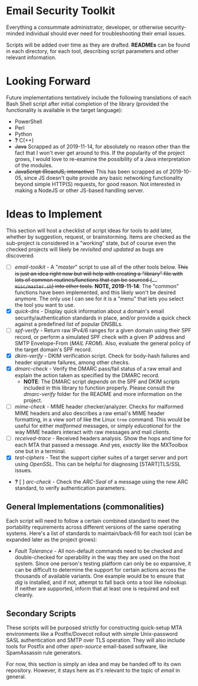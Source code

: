 # Email Security Toolkit
Everything a consummate administrator, developer, or otherwise security-minded individual should ever need for troubleshooting their email issues.

Scripts will be added over time as they are drafted. **READMEs** can be found in each directory, for each tool, describing script parameters and other relevant information.

# Looking Forward
Future implementations tentatively include the following translations of each Bash Shell script after initial completion of the library (provided the functionality is available in the target language):
+ PowerShell
+ Perl
+ Python
+ **?** C(++)
+ ~~Java~~ Scrapped as of 2019-11-14, for absolutely no reason other than the fact that I won't ever get around to this. If the popularity of the project grows, I would love to re-examine the possibility of a Java interpretation of the modules.
+ ~~JavaScript (ReactJS, interactive)~~ This has been scrapped as of 2019-10-05, since JS doesn't quite provide any basic networking functionality beyond simple HTTP(S) requests, for good reason. Not interested in making a NodeJS or other JS-based handling server.

# Ideas to Implement
This section will host a checklist of script ideas for tools to add later, whether by suggestion, request, or brainstorming. Items are checked as the sub-project is considered in a "working" state, but of course even the checked projects will likely be _revisited and updated_ as bugs are discovered.

- [ ] _email-toolkit_ - A "_master_" script to use all of the other tools below. ~~This is just an idea right now but will help with creating a "library" file with lots of common routines/functions that can be sourced (`. misc/master.sh`) into other tools.~~ **NOTE, 2019-11-14**: The "common" functions have been implemented, and this likely won't be desired anymore. The only use I can see for it is a "menu" that lets you select the tool you want to use.
- [X] _quick-dns_ - Display quick information about a domain's email security/authentication standards in place, and/or provide a quick check against a predefined list of popular DNSBLs.
- [ ] _spf-verify_ - Return raw IPv4/6 ranges for a given domain using their SPF record, or perform a simulated SPF check with a given IP address and SMTP Envelope-From (_MAIL FROM_). Also, evaluate the general policy of the target domain's SPF record.
- [X] _dkim-verify_ - DKIM verification script. Check for body-hash failures and header signature failures, among other checks.
- [X] _dmarc-check_ - Verify the DMARC pass/fail status of a raw email and explain the action taken as specified by the DMARC record.
  + **NOTE**: The DMARC script _depends_ on the SPF and DKIM scripts included in this library to function properly. Please consult the _dmarc-verify_ folder for the README and more information on the project.
- [ ] _mime-check_ - MIME header checker/analyzer. Checks for malformed MIME headers and also describes a raw email's MIME header formatting, in a view sort of like the Linux `tree` command. This would be useful for either _malformed_ messages, or simply _educational_ for the way MIME headers interact with raw messages and mail clients.
- [ ] _received-trace_ - Received headers analysis. Show the hops and time for each MTA that passed a message. And yes, _exactly_ like the MXToolbox one but in a terminal.
- [X] _test-ciphers_ - Test the support cipher suites of a target server and port using _OpenSSL_. This can be helpful for diagnosing [START]TLS/SSL issues.
- **?** [ ] _arc-check_ - Check the _ARC-Seal_ of a message using the new ARC standard, to verify authentication parameters.

## General Implementations (commonalities)
Each script will need to follow a certain combined standard to meet the portability requirements across different versions of the same operating systems. Here's a list of standards to maintain/back-fill for each tool (can be expanded later as the project grows):
+ _Fault Tolerance_ - All non-default commands need to be checked and double-checked for operability in the way they are used on the host system. Since one person's testing platform can only be so expansive, it can be difficult to determine the support for certain actions across the thousands of available variants. One example would be to ensure that _dig_ is installed, and if not, attempt to fall back onto a tool like _nslookup_. If neither are supported, inform that at least one is required and exit cleanly.

## Secondary Scripts
These scripts will be purposed strictly for constructing quick-setup MTA environments like a Postfix/Dovecot rollout with simple Unix-password SASL authentication and SMTP over TLS operation. They will also include tools for Postfix and other _open-source_ email-based software, like SpamAssassin rule generators.

For now, this section is simply an idea and may be handed off to its own repository. However, it stays here as it's relevant to the topic of _email_ in general.
